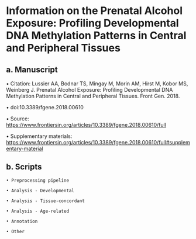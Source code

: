 # Information on the Prenatal Alcohol Exposure: Profiling Developmental DNA Methylation Patterns in Central and Peripheral Tissues

## a. Manuscript
  • Citation: Lussier AA, Bodnar TS, Mingay M, Morin AM, Hirst M, Kobor MS, Weinberg J. Prenatal Alcohol Exposure: Profiling Developmental DNA Methylation Patterns in Central and Peripheral Tissues. Front Gen. 2018.
  
  • doi:10.3389/fgene.2018.00610
  
  • Source: https://www.frontiersin.org/articles/10.3389/fgene.2018.00610/full

  • Supplementary materials: https://www.frontiersin.org/articles/10.3389/fgene.2018.00610/full#supplementary-material

## b. Scripts
    • Preprocessing pipeline
    
    • Analysis - Developmental
    
    • Analysis - Tissue-concordant
    
    • Analysis - Age-related
    
    • Annotation 
    
    • Other
